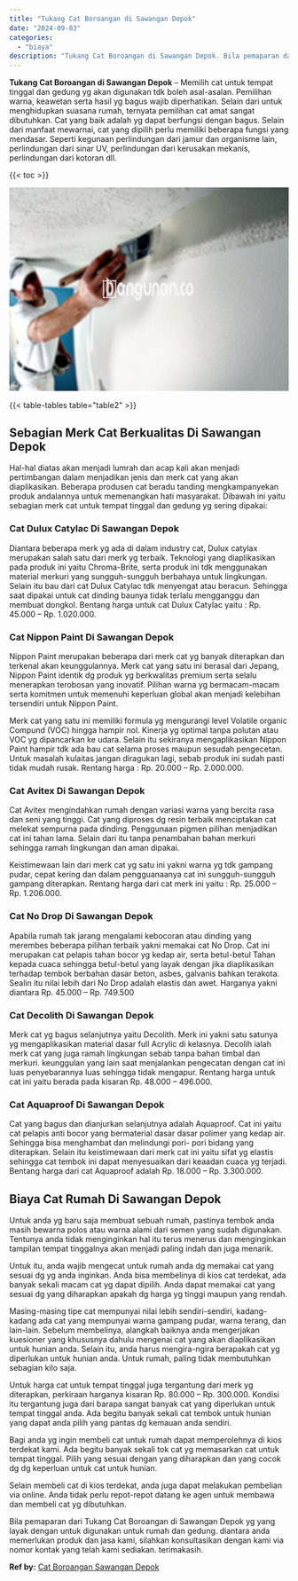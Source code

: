 ```yaml
---
title: "Tukang Cat Boroangan di Sawangan Depok"
date: "2024-09-03"
categories: 
  - "biaya"
description: "Tukang Cat Boroangan di Sawangan Depok. Bila pemaparan dari Tukang Cat Boroangan di Sawangan Depok yg yang layak dengan untuk digunakan untuk rumah dan gedun..."
---
```


**Tukang Cat Boroangan di Sawangan Depok** – Memilih cat untuk tempat tinggal dan gedung yg akan digunakan tdk boleh asal-asalan. Pemilihan warna, keawetan serta hasil yg bagus wajib diperhatikan. Selain dari untuk menghidupkan suasana rumah, ternyata pemilihan cat amat sangat dibutuhkan. Cat yang baik adalah yg dapat berfungsi dengan bagus. Selain dari manfaat mewarnai, cat yang dipilih perlu memiliki beberapa fungsi yang mendasar. Seperti kegunaan perlindungan dari jamur dan organisme lain, perlindungan dari sinar UV, perlindungan dari kerusakan mekanis, perlindungan dari kotoran dll.

{{< toc >}}

![Tukang Cat Boroangan di Sawangan Depok](/images/jasa-cat-murah06.png)

{{< table-tables table="table2" >}}

## Sebagian Merk Cat Berkualitas Di Sawangan Depok

Hal-hal diatas akan menjadi lumrah dan acap kali akan menjadi pertimbangan dalam menjadikan jenis dan merk cat yang akan diaplikasikan. Beberapa produsen cat beradu tanding mengkampanyekan produk andalannya untuk memenangkan hati masyarakat. Dibawah ini yaitu sebagian merk cat untuk tempat tinggal dan gedung yg sering dipakai:

### Cat Dulux Catylac Di Sawangan Depok

Diantara beberapa merk yg ada di dalam industry cat, Dulux catylax merupakan salah satu dari merk yg terbaik. Teknologi yang diaplikasikan pada produk ini yaitu Chroma-Brite, serta produk ini tdk menggunakan material merkuri yang sungguh-sungguh berbahaya untuk lingkungan. Selain itu bau dari cat Dulux Catylac tdk menyengat atau beracun. Sehingga saat dipakai untuk cat dinding baunya tidak terlalu mengganggu dan membuat dongkol. Bentang harga untuk cat Dulux Catylac yaitu : Rp. 45.000 – Rp. 1.020.000.

### Cat Nippon Paint Di Sawangan Depok

Nippon Paint merupakan beberapa dari merk cat yg banyak diterapkan dan terkenal akan keunggulannya. Merk cat yang satu ini berasal dari Jepang, Nippon Paint identik dg produk yg berkwalitas premium serta selalu menerapkan terobosan yang inovatif. Pilihan warna yg bermacam-macam serta komitmen untuk memenuhi keperluan global akan menjadi kelebihan tersendiri untuk Nippon Paint.

Merk cat yang satu ini memiliki formula yg mengurangi level Volatile organic Compund (VOC) hingga hampir nol. Kinerja yg optimal tanpa polutan atau VOC yg dipancarkan ke udara. Selain itu sekiranya mengaplikasikan Nippon Paint hampir tdk ada bau cat selama proses maupun sesudah pengecetan. Untuk masalah kulaitas jangan diragukan lagi, sebab produk ini sudah pasti tidak mudah rusak. Rentang harga : Rp. 20.000 – Rp. 2.000.000.

### Cat Avitex Di Sawangan Depok

Cat Avitex mengindahkan rumah dengan variasi warna yang bercita rasa dan seni yang tinggi. Cat yang diproses dg resin terbaik menciptakan cat melekat sempurna pada dinding. Penggunaan pigmen pilihan menjadikan cat ini tahan lama. Selain dari itu tanpa penambahan bahan merkuri sehingga ramah lingkungan dan aman dipakai.

Keistimewaan lain dari merk cat yg satu ini yakni warna yg tdk gampang pudar, cepat kering dan dalam pengguanaanya cat ini sungguh-sungguh gampang diterapkan. Rentang harga dari cat merk ini yaitu : Rp. 25.000 – Rp. 1.206.000.

### Cat No Drop Di Sawangan Depok

Apabila rumah tak jarang mengalami kebocoran atau dinding yang merembes beberapa pilihan terbaik yakni memakai cat No Drop. Cat ini merupakan cat pelapis tahan bocor yg kedap air, serta betul-betul Tahan kepada cuaca sehingga betul-betul yang layak dengan jika diaplikasikan terhadap tembok berbahan dasar beton, asbes, galvanis bahkan terakota. Sealin itu nilai lebih dari No Drop adalah elastis dan awet. Harganya yakni diantara Rp. 45.000 – Rp. 749.500

### Cat Decolith Di Sawangan Depok

Merk cat yg bagus selanjutnya yaitu Decolith. Merk ini yakni satu satunya yg mengaplikasikan material dasar full Acrylic di kelasnya. Decolih ialah merk cat yang juga ramah lingkungan sebab tanpa bahan timbal dan merkuri. keunggulan yang lain saat menjalankan pengecatan dengan cat ini luas penyebarannya luas sehingga tidak mengapur. Rentang harga untuk cat ini yaitu berada pada kisaran Rp. 48.000 – 496.000.

### Cat Aquaproof Di Sawangan Depok

Cat yang bagus dan dianjurkan selanjutnya adalah Aquaproof. Cat ini yaitu cat pelapis anti bocor yang bermaterial dasar dasar polimer yang kedap air. Sehingga bisa menghambat dan melindungi pori- pori bidang yang diterapkan. Selain itu keistimewaan dari merk cat ini yaitu sifat yg elastis sehingga cat tembok ini dapat menyesuaikan dari keaadan cuaca yg terjadi. Bentang harga dari cat Aquaproof adalah Rp. 18.000 – Rp. 3.300.000.

## Biaya Cat Rumah Di Sawangan Depok

Untuk anda yg baru saja membuat sebuah rumah, pastinya tembok anda masih bewarna polos atau warna alami dari semen yang sudah digunakan. Tentunya anda tidak menginginkan hal itu terus menerus dan menginginkan tampilan tempat tinggalnya akan menjadi paling indah dan juga menarik.

Untuk itu, anda wajib mengecat untuk rumah anda dg memakai cat yang sesuai dg yg anda inginkan. Anda bisa membelinya di kios cat terdekat, ada banyak sekali macam cat yg dapat dipilih. Anda dapat memakai cat yang sesuai dg yang diharapkan apakah dg harga yg tinggi maupun yang rendah.

Masing-masing tipe cat mempunyai nilai lebih sendiri-sendiri, kadang-kadang ada cat yang mempunyai warna gampang pudar, warna terang, dan lain-lain. Sebelum membelinya, alangkah baiknya anda mengerjakan kuesioner yang khususnya dahulu mengenai cat yang akan diaplikasikan untuk hunian anda. Selain itu, anda harus mengira-ngira berapakah cat yg diperlukan untuk hunian anda. Untuk rumah, paling tidak membutuhkan sebagian kilo saja.

Untuk harga cat untuk tempat tinggal juga tergantung dari merk yg diterapkan, perkiraan harganya kisaran Rp. 80.000 – Rp. 300.000. Kondisi itu tergantung juga dari barapa sangat banyak cat yang diperlukan untuk tempat tinggal anda. Ada begitu banyak sekali cat tembok untuk hunian yang dapat anda pilih yang pantas dg kemauan anda sendiri.

Bagi anda yg ingin membeli cat untuk rumah dapat memperolehnya di kios terdekat kami. Ada begitu banyak sekali tok cat yg memasarkan cat untuk tempat tinggal. Pilih yang sesuai dengan yang diharapkan dan yang cocok dg dg keperluan untuk cat untuk hunian.

Selain membeli cat di kios terdekat, anda juga dapat melakukan pembelian via online. Anda tidak perlu repot-repot datang ke agen untuk membawa dan membeli cat yg dibutuhkan.

Bila pemaparan dari Tukang Cat Boroangan di Sawangan Depok yg yang layak dengan untuk digunakan untuk rumah dan gedung. diantara anda memerlukan produk dan jasa kami, silahkan konsultasikan dengan kami via nomor kontak yang telah kami sediakan. terimakasih.

**Ref by:** [Cat Boroangan Sawangan Depok](https://id.wikipedia.org/wiki/Cat)
